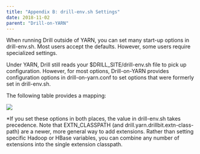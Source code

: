 ```yaml
---
title: "Appendix B: drill-env.sh Settings"
date: 2018-11-02
parent: "Drill-on-YARN"
---  
```


When running Drill outside of YARN, you can set many start-up options in drill-env.sh. Most
users accept the defaults. However, some users require specialized settings. 

Under YARN, Drill still reads your $DRILL_SITE/drill-env.sh file to pick up configuration.
However, for most options, Drill-on-YARN provides configuration options in drill-on-yarn.conf to set options that were formerly set in drill-env.sh. 

The following table provides a mapping:  

![](https://i.imgur.com/WUvHM9M.png)  

*If you set these options in both places, the value in drill-env.sh takes precedence. Note that EXTN_CLASSPATH (and drill.yarn.drillbit.extn-class-path) are a newer, more general way to add extensions. Rather than setting specific Hadoop or HBase variables, you can combine any number of extensions into the single extension classpath.

